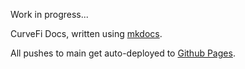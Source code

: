 Work in progress...

CurveFi Docs, written using [mkdocs](https://www.mkdocs.org/).

All pushes to main get auto-deployed to [Github Pages](https://curvefi.github.io/curve-mkdocs/).